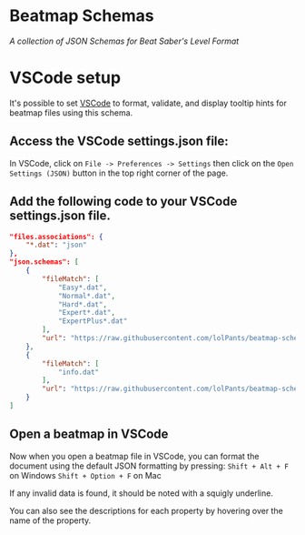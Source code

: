 # Beatmap Schemas
_A collection of JSON Schemas for Beat Saber's Level Format_

# VSCode setup

It's possible to set [VSCode](https://code.visualstudio.com/) to format, validate, and display tooltip hints for beatmap files using this schema.

## Access the VSCode settings.json file:
In VSCode, click on `File -> Preferences -> Settings` then click on the `Open Settings (JSON)` button in the top right corner of the page.

## Add the following code to your VSCode settings.json file.
```json
"files.associations": {
    "*.dat": "json"
},
"json.schemas": [
    {
        "fileMatch": [
            "Easy*.dat",
            "Normal*.dat",
            "Hard*.dat",
            "Expert*.dat",
            "ExpertPlus*.dat"
        ],
        "url": "https://raw.githubusercontent.com/lolPants/beatmap-schemas/master/schemas/difficulty.schema.json"
    },
    {
        "fileMatch": [
            "info.dat"
        ],
        "url": "https://raw.githubusercontent.com/lolPants/beatmap-schemas/master/schemas/info.schema.json"
    }
]
```

## Open a beatmap in VSCode
Now when you open a beatmap file in VSCode, you can format the document using the default JSON formatting by pressing:
`Shift + Alt + F` on Windows
`Shift + Option + F` on Mac

If any invalid data is found, it should be noted with a squigly underline.

You can also see the descriptions for each property by hovering over the name of the property.
